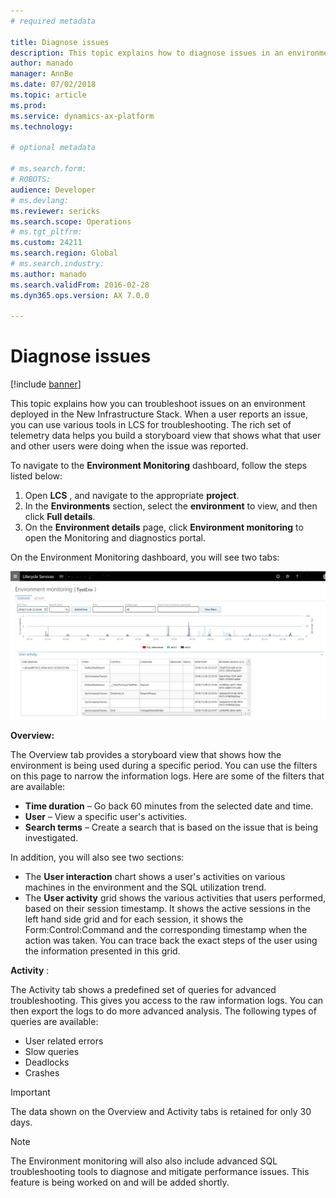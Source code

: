 ```yaml
---
# required metadata

title: Diagnose issues
description: This topic explains how to diagnose issues in an environment on the New Infrastructure Stack
author: manado
manager: AnnBe
ms.date: 07/02/2018
ms.topic: article
ms.prod: 
ms.service: dynamics-ax-platform
ms.technology: 

# optional metadata

# ms.search.form: 
# ROBOTS: 
audience: Developer
# ms.devlang: 
ms.reviewer: sericks
ms.search.scope: Operations
# ms.tgt_pltfrm: 
ms.custom: 24211
ms.search.region: Global
# ms.search.industry: 
ms.author: manado
ms.search.validFrom: 2016-02-28
ms.dyn365.ops.version: AX 7.0.0

---
```


# Diagnose issues 

[!include [banner](../includes/banner.md)]

This topic explains how you can troubleshoot issues on an environment deployed in the New Infrastructure Stack. When a user reports an issue, you can use various tools in LCS for troubleshooting. The rich set of telemetry data helps you build a storyboard view that shows what that user and other users were doing when the issue was reported.

To navigate to the **Environment Monitoring** dashboard, follow the steps listed below:

1. Open **LCS** , and navigate to the appropriate **project**.
2. In the  **Environments**  section, select the  **environment**  to view, and then click  **Full details**.
3. On the  **Environment details**  page, click  **Environment monitoring**  to open the Monitoring and diagnostics portal.

On the Environment Monitoring dashboard, you will see two tabs:

[![Diagnose Issues](./media/DiagnoseIssues.jpg)](./media/DiagnoseIssues.jpg)

**Overview:**

The Overview tab provides a storyboard view that shows how the environment is being used during a specific period. You can use the filters on this page to narrow the information logs. Here are some of the filters that are available:

  - **Time duration**  – Go back 60 minutes from the selected date and time.
  - **User**  – View a specific user&#39;s activities.
  - **Search terms**  – Create a search that is based on the issue that is being investigated.

In addition, you will also see two sections:

  - The  **User interaction**  chart shows a user&#39;s activities on various machines in the environment and the SQL utilization trend.
  - The  **User activity**  grid shows the various activities that users performed, based on their session timestamp. It shows the           active sessions in the left hand side grid and for each session, it shows the Form:Control:Command and the corresponding timestamp       when the action was taken. You can trace back the exact steps of the user using the information presented in this grid.

**Activity** :

The Activity tab shows a predefined set of queries for advanced troubleshooting. This gives you access to the raw information logs. You can then export the logs to do more advanced analysis. The following types of queries are available:

  - User related errors
  - Slow queries
  - Deadlocks
  - Crashes

> [!IMPORTANT]
> The data shown on the Overview and Activity tabs is retained for only 30 days.

> [!NOTE] 
> The Environment monitoring will also  also include advanced SQL troubleshooting tools to diagnose and mitigate performance issues. This feature is being worked on and will be added shortly. 


